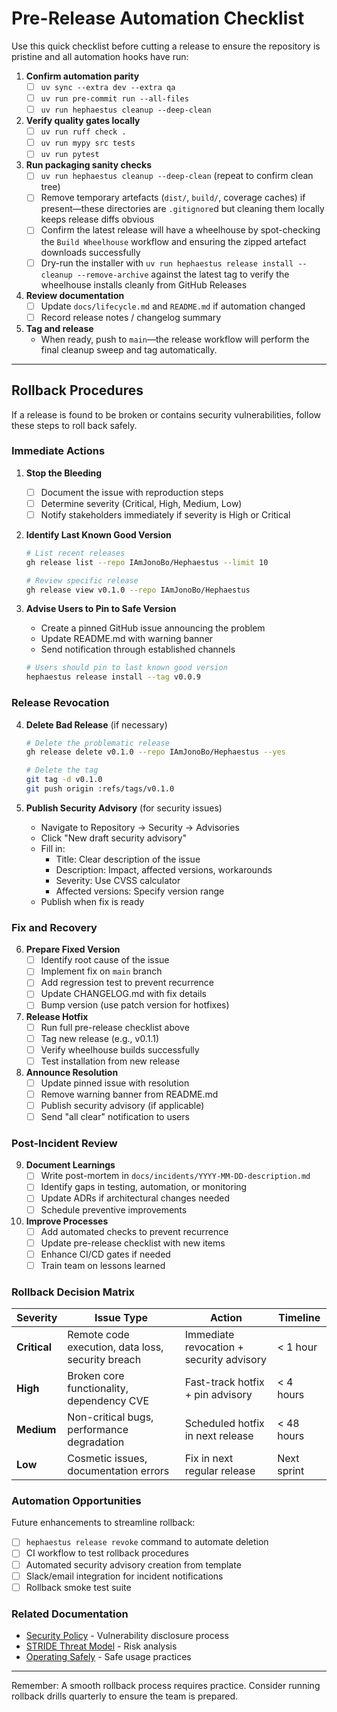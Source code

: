 # Pre-Release Automation Checklist

Use this quick checklist before cutting a release to ensure the repository is pristine and all automation hooks have run:

1. **Confirm automation parity**
   - [ ] `uv sync --extra dev --extra qa`
   - [ ] `uv run pre-commit run --all-files`
   - [ ] `uv run hephaestus cleanup --deep-clean`

2. **Verify quality gates locally**
   - [ ] `uv run ruff check .`
   - [ ] `uv run mypy src tests`
   - [ ] `uv run pytest`

3. **Run packaging sanity checks**
   - [ ] `uv run hephaestus cleanup --deep-clean` (repeat to confirm clean tree)
   - [ ] Remove temporary artefacts (`dist/`, `build/`, coverage caches) if present—these
         directories are `.gitignore`d but cleaning them locally keeps release diffs obvious
   - [ ] Confirm the latest release will have a wheelhouse by spot-checking the `Build Wheelhouse`
         workflow and ensuring the zipped artefact downloads successfully
   - [ ] Dry-run the installer with `uv run hephaestus release install --cleanup --remove-archive`
         against the latest tag to verify the wheelhouse installs cleanly from GitHub Releases

4. **Review documentation**
   - [ ] Update `docs/lifecycle.md` and `README.md` if automation changed
   - [ ] Record release notes / changelog summary

5. **Tag and release**
   - When ready, push to `main`—the release workflow will perform the final cleanup sweep and tag automatically.

---

## Rollback Procedures

If a release is found to be broken or contains security vulnerabilities, follow these steps to roll back safely.

### Immediate Actions

1. **Stop the Bleeding**
   - [ ] Document the issue with reproduction steps
   - [ ] Determine severity (Critical, High, Medium, Low)
   - [ ] Notify stakeholders immediately if severity is High or Critical

2. **Identify Last Known Good Version**

   ```bash
   # List recent releases
   gh release list --repo IAmJonoBo/Hephaestus --limit 10

   # Review specific release
   gh release view v0.1.0 --repo IAmJonoBo/Hephaestus
   ```

3. **Advise Users to Pin to Safe Version**
   - Create a pinned GitHub issue announcing the problem
   - Update README.md with warning banner
   - Send notification through established channels

   ```bash
   # Users should pin to last known good version
   hephaestus release install --tag v0.0.9
   ```

### Release Revocation

4. **Delete Bad Release** (if necessary)

   ```bash
   # Delete the problematic release
   gh release delete v0.1.0 --repo IAmJonoBo/Hephaestus --yes

   # Delete the tag
   git tag -d v0.1.0
   git push origin :refs/tags/v0.1.0
   ```

5. **Publish Security Advisory** (for security issues)
   - Navigate to Repository → Security → Advisories
   - Click "New draft security advisory"
   - Fill in:
     - Title: Clear description of the issue
     - Description: Impact, affected versions, workarounds
     - Severity: Use CVSS calculator
     - Affected versions: Specify version range
   - Publish when fix is ready

### Fix and Recovery

6. **Prepare Fixed Version**
   - [ ] Identify root cause of the issue
   - [ ] Implement fix on `main` branch
   - [ ] Add regression test to prevent recurrence
   - [ ] Update CHANGELOG.md with fix details
   - [ ] Bump version (use patch version for hotfixes)

7. **Release Hotfix**
   - [ ] Run full pre-release checklist above
   - [ ] Tag new release (e.g., v0.1.1)
   - [ ] Verify wheelhouse builds successfully
   - [ ] Test installation from new release

8. **Announce Resolution**
   - [ ] Update pinned issue with resolution
   - [ ] Remove warning banner from README.md
   - [ ] Publish security advisory (if applicable)
   - [ ] Send "all clear" notification to users

### Post-Incident Review

9. **Document Learnings**
   - [ ] Write post-mortem in `docs/incidents/YYYY-MM-DD-description.md`
   - [ ] Identify gaps in testing, automation, or monitoring
   - [ ] Update ADRs if architectural changes needed
   - [ ] Schedule preventive improvements

10. **Improve Processes**
    - [ ] Add automated checks to prevent recurrence
    - [ ] Update pre-release checklist with new items
    - [ ] Enhance CI/CD gates if needed
    - [ ] Train team on lessons learned

### Rollback Decision Matrix

| Severity     | Issue Type                                        | Action                                   | Timeline    |
| ------------ | ------------------------------------------------- | ---------------------------------------- | ----------- |
| **Critical** | Remote code execution, data loss, security breach | Immediate revocation + security advisory | < 1 hour    |
| **High**     | Broken core functionality, dependency CVE         | Fast-track hotfix + pin advisory         | < 4 hours   |
| **Medium**   | Non-critical bugs, performance degradation        | Scheduled hotfix in next release         | < 48 hours  |
| **Low**      | Cosmetic issues, documentation errors             | Fix in next regular release              | Next sprint |

### Automation Opportunities

Future enhancements to streamline rollback:

- [ ] `hephaestus release revoke` command to automate deletion
- [ ] CI workflow to test rollback procedures
- [ ] Automated security advisory creation from template
- [ ] Slack/email integration for incident notifications
- [ ] Rollback smoke test suite

### Related Documentation

- [Security Policy](../SECURITY.md) - Vulnerability disclosure process
- [STRIDE Threat Model](./adr/0001-stride-threat-model.md) - Risk analysis
- [Operating Safely](./how-to/operating-safely.md) - Safe usage practices

---

Remember: A smooth rollback process requires practice. Consider running rollback drills quarterly to ensure the team is prepared.
